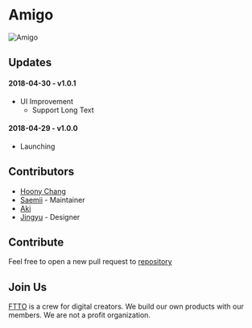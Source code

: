 # Amigo
![Amigo](https://raw.githubusercontent.com/ftto/amigo/gh-pages/screenshot.png)
## Updates

#### 2018-04-30 - v1.0.1
- UI Improvement
    - Support Long Text
#### 2018-04-29 - v1.0.0
- Launching

## Contributors
- [Hoony Chang](https://github.com/the6thm0nth)
- [Saemii](https://github.com/amiru11) - Maintainer
- [Aki](https://github.com/hjmkay) 
- [Jingyu](https://www.behance.net/iamleejingyu) - Designer

## Contribute
Feel free to open a new pull request to [repository](https://github.com/ftto/amigo)

## Join Us
[FTTO](https://github.com/ftto) is a crew for digital creators. We build our own products with our members. We are not a profit organization.
